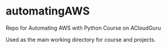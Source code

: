 # automatingAWS
Repo for Automating AWS with Python Course on ACloudGuru

Used as the main working directory for course and projects.
